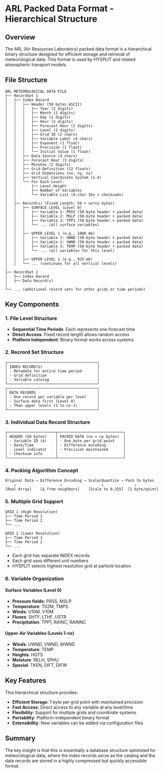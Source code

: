 # ARL Packed Data Format - Hierarchical Structure

## Overview

The ARL (Air Resources Laboratory) packed data format is a hierarchical binary structure designed for efficient storage and retrieval of meteorological data. This format is used by HYSPLIT and related atmospheric transport models.

## File Structure

```
ARL METEOROLOGICAL DATA FILE
├── RecordSet 1
│   ├── Index Record
│   │   ├── Header (50 bytes ASCII)
│   │   │   ├── Year (2 digits)
│   │   │   ├── Month (2 digits)
│   │   │   ├── Day (2 digits)
│   │   │   ├── Hour (2 digits)
│   │   │   ├── Forecast Hour (2 digits)
│   │   │   ├── Level (2 digits)
│   │   │   ├── Grid ID (2 chars)
│   │   │   ├── Variable Label (4 chars)
│   │   │   ├── Exponent (1 float)
│   │   │   ├── Precision (1 float)
│   │   │   └── Initial Value (1 float)
│   │   ├── Data Source (4 chars)
│   │   ├── Forecast Hour (3 digits)
│   │   ├── Minutes (2 digits)
│   │   ├── Grid Definition (12 floats)
│   │   ├── Grid Dimensions (nx, ny, nz)
│   │   ├── Vertical Coordinate System (1-4)
│   │   └── For Each Level:
│   │       ├── Level Height
│   │       ├── Number of Variables
│   │       └── Variable List (4-char IDs + checksums)
│   │
│   ├── Record(s) (Fixed Length: 50 + nx*ny bytes)
│   │   ├── SURFACE LEVEL (Level 0)
│   │   │   ├── Variable 1: PRSS (50-byte header + packed data)
│   │   │   ├── Variable 2: MSLP (50-byte header + packed data)
│   │   │   ├── Variable 3: TPP1 (50-byte header + packed data)
│   │   │   └── ... (all surface variables)
│   │   │
│   │   ├── UPPER LEVEL 1 (e.g., 1000 mb)
│   │   │   ├── Variable 1: UWND (50-byte header + packed data)
│   │   │   ├── Variable 2: VWND (50-byte header + packed data)
│   │   │   ├── Variable 3: TEMP (50-byte header + packed data)
│   │   │   └── ... (all variables for this level)
│   │   │
│   │   ├── UPPER LEVEL 2 (e.g., 925 mb)
│   │   └── ... (continues for all vertical levels)
│
├── RecordSet 2
│   ├── Index Record
│   ├── Data Record(s)
│
└── ... (additional record sets for other grids or time periods)
```

## Key Components

### 1. File Level Structure

- **Sequential Time Periods**: Each represents one forecast time
- **Direct Access**: Fixed record length allows random access
- **Platform Independent**: Binary format works across systems

### 2. Recrord Set Structure

```
┌─────────────────────────────────────────┐
│ INDEX RECORD(S)                         │
│ - Metadata for entire time period       │
│ - Grid definition                       │
│ - Variable catalog                      │
└─────────────────────────────────────────┘
┌─────────────────────────────────────────┐
│ DATA RECORDS                            │
│ - One record per variable per level     │
│ - Surface data first (Level 0)          │
│ - Then upper levels (1 to nz-1)         │
└─────────────────────────────────────────┘
```

### 3. Individual Data Record Structure

```
┌──────────────────────┬──────────────────────────────┐
│ HEADER (50 bytes)    │ PACKED DATA (nx × ny bytes)  │
│ - Variable ID (4)    │ - One byte per grid point    │
│ - Date/Time          │ - Difference encoding        │
│ - Level indicator    │ - Precision maintained       │
│ - Checksum info      │                              │
└──────────────────────┴──────────────────────────────┘
```

### 4. Packing Algorithm Concept

```
Original Data → Difference Encoding → Scale/Quantize → Pack to bytes
    ↓                    ↓                  ↓              ↓
[Real Array]    [Δ from neighbors]    [Scale to 0-255]  [1 byte/point]
```

### 5. Multiple Grid Support

```
GRID 1 (High Resolution)
├── Time Period 1
├── Time Period 2
└── ...

GRID 2 (Lower Resolution)  
├── Time Period 1
├── Time Period 2
└── ...
```

- Each grid has separate INDEX records
- Each grid uses different unit numbers
- HYSPLIT selects highest resolution grid at particle location

### 6. Variable Organization

#### Surface Variables (Level 0)
- **Pressure fields**: PRSS, MSLP
- **Temperature**: T02M, TMPS
- **Winds**: U10M, V10M
- **Fluxes**: SHTF, LTHF, USTR
- **Precipitation**: TPP1, RAINC, RAINNC

#### Upper-Air Variables (Levels 1-nz)
- **Winds**: UWND, VWND, WWND
- **Temperature**: TEMP
- **Heights**: HGTS
- **Moisture**: RELH, SPHU
- **Special**: TKEN, DIFT, DIFW

## Key Features

This hierarchical structure provides:

- **Efficient Storage**: 1 byte per grid point with maintained precision
- **Fast Access**: Direct access to any variable at any level/time
- **Flexibility**: Support for multiple grids and coordinate systems
- **Portability**: Platform-independent binary format
- **Extensibility**: New variables can be added via configuration files

## Summary

The key insight is that this is essentially a database structure optimized for meteorological data, where the index records serve as the catalog and the data records are stored in a highly compressed but quickly accessible format.